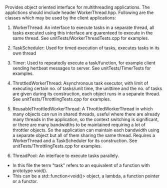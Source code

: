 Provides object oriented interface for multithreading applications.
The applictions should imclude header WorkerThread.hpp.
Following are the classes which may be used by the client applications:

1. WorkerThread: An interface to execute tasks in a separate thread, all tasks executed using this interface are guarenteed to execute in the same thread.
See unitTests/WorkerThreadTests.cpp for examples.

2. TaskScheduler: Used for timed execution of tasks, executes tasks in its own thread

3. Timer: Used to repeatedly execute a task/function, for example client sending hertbeat messages to server.
See unitTests/TimerTests for examples.

4. ThrottledWorkerThread: Asynchronous task executor, with limit of executing certain no. of tasks/unit time, the unittime and the no. of tasks are given during its construction, each object runs in a separate thread.
See unitTests/ThrottlingTests.cpp for examples.

5. ReusableThrottledWorkerThread: A ThrottledWorkerThread in which many objects can run in shared threads, useful where there are already many threads in the application, so the context switching is significant, or there are many bandwidths to be maintained requiring a lot of throttler objects. So the application can maintain each bandwidth using a separate object but all of them sharing the same thread. Requires a WorkerThread and a TaskScheduler for its construction.
See unitTests/ThrottlingTests.cpp for examples.

6. ThreadPool: An interface to execute tasks parallely.

* In this file the term "task" refers to an equivalent of a function with prototype void().
* This can be a std::function<void()> object, a lambda, a function pointer or a functor.
